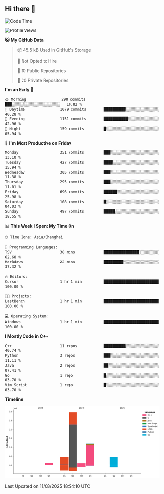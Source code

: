 ## Hi there 👋

<!--  ![Top Langs](https://github-readme-stats.vercel.app/api/top-langs/?username=ScottZhang812) -->

<!--START_SECTION:waka-->
![Code Time](http://img.shields.io/badge/Code%20Time-102%20hrs%2045%20mins-blue)

![Profile Views](http://img.shields.io/badge/Profile%20Views-3-blue)

**🐱 My GitHub Data** 

> 📦 45.5 kB Used in GitHub's Storage 
 > 
> 🚫 Not Opted to Hire
 > 
> 📜 10 Public Repositories 
 > 
> 🔑 20 Private Repositories 
 > 
**I'm an Early 🐤** 

```text
🌞 Morning                290 commits         ███░░░░░░░░░░░░░░░░░░░░░░   10.82 % 
🌆 Daytime                1079 commits        ██████████░░░░░░░░░░░░░░░   40.28 % 
🌃 Evening                1151 commits        ███████████░░░░░░░░░░░░░░   42.96 % 
🌙 Night                  159 commits         █░░░░░░░░░░░░░░░░░░░░░░░░   05.94 % 
```
📅 **I'm Most Productive on Friday** 

```text
Monday                   351 commits         ███░░░░░░░░░░░░░░░░░░░░░░   13.10 % 
Tuesday                  427 commits         ████░░░░░░░░░░░░░░░░░░░░░   15.94 % 
Wednesday                305 commits         ███░░░░░░░░░░░░░░░░░░░░░░   11.38 % 
Thursday                 295 commits         ███░░░░░░░░░░░░░░░░░░░░░░   11.01 % 
Friday                   696 commits         ██████░░░░░░░░░░░░░░░░░░░   25.98 % 
Saturday                 108 commits         █░░░░░░░░░░░░░░░░░░░░░░░░   04.03 % 
Sunday                   497 commits         █████░░░░░░░░░░░░░░░░░░░░   18.55 % 
```


📊 **This Week I Spent My Time On** 

```text
🕑︎ Time Zone: Asia/Shanghai

💬 Programming Languages: 
TSV                      38 mins             ████████████████░░░░░░░░░   62.68 % 
Markdown                 22 mins             █████████░░░░░░░░░░░░░░░░   37.32 % 

🔥 Editors: 
Cursor                   1 hr 1 min          █████████████████████████   100.00 % 

🐱‍💻 Projects: 
LastBench                1 hr 1 min          █████████████████████████   100.00 % 

💻 Operating System: 
Windows                  1 hr 1 min          █████████████████████████   100.00 % 
```

**I Mostly Code in C++** 

```text
C++                      11 repos            ██████████░░░░░░░░░░░░░░░   40.74 % 
Python                   3 repos             ███░░░░░░░░░░░░░░░░░░░░░░   11.11 % 
Java                     2 repos             ██░░░░░░░░░░░░░░░░░░░░░░░   07.41 % 
Go                       1 repo              █░░░░░░░░░░░░░░░░░░░░░░░░   03.70 % 
Vim Script               1 repo              █░░░░░░░░░░░░░░░░░░░░░░░░   03.70 % 
```



**Timeline**

![Lines of Code chart](https://raw.githubusercontent.com/ScottZhang812/ScottZhang812/main/assets/bar_graph.png)


 Last Updated on 11/08/2025 18:54:10 UTC
<!--END_SECTION:waka-->


<!--
**ScottZhang812/ScottZhang812** is a ✨ _special_ ✨ repository because its `README.md` (this file) appears on your GitHub profile.

Here are some ideas to get you started:

- 🔭 I’m currently working on ...
- 🌱 I’m currently learning ...
- 👯 I’m looking to collaborate on ...
- 🤔 I’m looking for help with ...
- 💬 Ask me about ...
- 📫 How to reach me: ...
- 😄 Pronouns: ...
- ⚡ Fun fact: ...
-->

